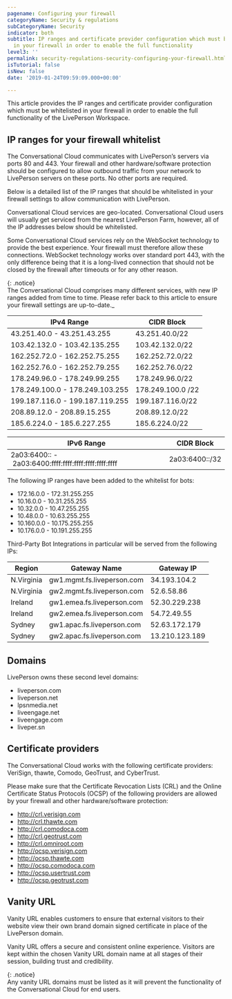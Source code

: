 ```yaml
---
pagename: Configuring your firewall
categoryName: Security & regulations
subCategoryName: Security
indicator: both
subtitle: IP ranges and certificate provider configuration which must be whitelisted
  in your firewall in order to enable the full functionality
level3: ''
permalink: security-regulations-security-configuring-your-firewall.html
isTutorial: false
isNew: false
date: '2019-01-24T09:59:09.000+00:00'

---
```

This article provides the IP ranges and certificate provider configuration which must be whitelisted in your firewall in order to enable the full functionality of the LivePerson Workspace.

## IP ranges for your firewall whitelist

The Conversational Cloud communicates with LivePerson’s servers via ports 80 and 443. Your firewall and other hardware/software protection should be configured to allow outbound traffic from your network to LivePerson servers on these ports. No other ports are required.

Below is a detailed list of the IP ranges that should be whitelisted in your firewall settings to allow communication with LivePerson.

Conversational Cloud services are geo-located. Conversational Cloud users will usually get serviced from the nearest LivePerson Farm, however, all of the IP addresses below should be whitelisted.

Some Conversational Cloud services rely on the WebSocket technology to provide the best experience. Your firewall must therefore allow these connections. WebSocket technology works over standard port 443, with the only difference being that it is a long-lived connection that should not be closed by the firewall after timeouts or for any other reason.

{: .notice}  
The Conversational Cloud comprises many different services, with new IP ranges added from time to time. Please refer back to this article to ensure your firewall settings are up-to-date._

| IPv4 Range | CIDR Block |
| --- | --- |
| 43.251.40.0 - 43.251.43.255 | 43.251.40.0/22 |
| 103.42.132.0 - 103.42.135.255 | 103.42.132.0/22 |
| 162.252.72.0 - 162.252.75.255 | 162.252.72.0/22 |
| 162.252.76.0 - 162.252.79.255 | 162.252.76.0/22 |
| 178.249.96.0 - 178.249.99.255 | 178.249.96.0/22 |
| 178.249.100.0 - 178.249.103.255 | 178.249.100.0 /22 |
| 199.187.116.0 - 199.187.119.255 | 199.187.116.0/22 |
| 208.89.12.0 - 208.89.15.255 | 208.89.12.0/22 |
| 185.6.224.0 - 185.6.227.255 | 185.6.224.0/22 |

| IPv6 Range | CIDR Block |
| --- | --- |
| 2a03:6400:: -  2a03:6400:ffff:ffff:ffff:ffff:ffff:ffff | 2a03:6400::/32 |

The following IP ranges have been added to the whitelist for bots:

* 172.16.0.0 - 172.31.255.255
* 10.16.0.0 - 10.31.255.255
* 10.32.0.0 - 10.47.255.255
* 10.48.0.0 - 10.63.255.255
* 10.160.0.0 - 10.175.255.255
* 10.176.0.0 - 10.191.255.255

Third-Party Bot Integrations in particular will be served from the following IPs:

| Region | Gateway Name | Gateway IP |
| --- | --- | --- |
| N.Virginia | gw1.mgmt.fs.liveperson.com | 34.193.104.2 |
| N.Virginia | gw2.mgmt.fs.liveperson.com | 52.6.58.86 |
| Ireland | gw1.emea.fs.liveperson.com | 52.30.229.238 |
| Ireland | gw2.emea.fs.liveperson.com | 54.72.49.55 |
| Sydney | gw1.apac.fs.liveperson.com | 52.63.172.179 |
| Sydney | gw2.apac.fs.liveperson.com | 13.210.123.189 |

## Domains

LivePerson owns these second level domains:

* liveperson.com
* liveperson.net
* lpsnmedia.net
* liveengage.net
* liveengage.com
* liveper.sn

## Certificate providers

The Conversational Cloud works with the following certificate providers: VeriSign, thawte, Comodo, GeoTrust, and CyberTrust.

Please make sure that the Certificate Revocation Lists (CRL) and the Online Certificate Status Protocols (OCSP) of the following providers are allowed by your firewall and other hardware/software protection:

* http://crl.verisign.com
* http://crl.thawte.com
* http://crl.comodoca.com
* http://crl.geotrust.com
* http://crl.omniroot.com
* http://ocsp.verisign.com
* http://ocsp.thawte.com
* http://ocsp.comodoca.com
* http://ocsp.usertrust.com
* http://ocsp.geotrust.com

## Vanity URL

Vanity URL enables customers to ensure that external visitors to their website view their own brand domain signed certificate in place of the LivePerson domain.

Vanity URL offers a secure and consistent online experience. Visitors are kept within the chosen Vanity URL domain name at all stages of their session, building trust and credibility.

{: .notice}  
Any vanity URL domains must be listed as it will prevent the functionality of the Conversational Cloud for end users.
